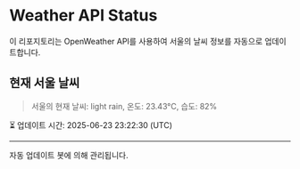 
# Weather API Status

이 리포지토리는 OpenWeather API를 사용하여 서울의 날씨 정보를 자동으로 업데이트합니다.

## 현재 서울 날씨
> 서울의 현재 날씨: light rain, 온도: 23.43°C, 습도: 82%

⏳ 업데이트 시간: 2025-06-23 23:22:30 (UTC)

---
자동 업데이트 봇에 의해 관리됩니다.
